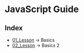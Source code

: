 # JavaScript Guide

## Index
- [01_Lesson](01_Lesson) &rarr; Basics
- [02_Lesson](02_Lesson) &rarr; Basics 2
